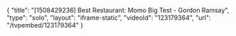{
    "title": "[1508429236] Best Restaurant: Momo Big Test - Gordon Ramsay",
    "type": "solo",
    "layout": "iframe-static",
    "videoId": "123179364",
    "url": "\/tvpembed\/123179364"
}